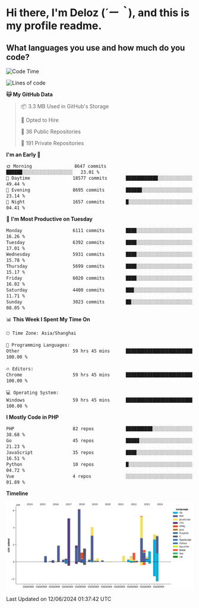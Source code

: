 # **Hi there, I'm Deloz (*´ー｀*), and this is my profile readme.**

## **What languages you use and how much do you code?**

<!--START_SECTION:waka-->
![Code Time](http://img.shields.io/badge/Code%20Time-4%2C177%20hrs%2024%20mins-blue)

![Lines of code](https://img.shields.io/badge/From%20Hello%20World%20I%27ve%20Written-41.9%20million%20lines%20of%20code-blue)

**🐱 My GitHub Data** 

> 📦 3.3 MB Used in GitHub's Storage 
 > 
> 💼 Opted to Hire
 > 
> 📜 36 Public Repositories 
 > 
> 🔑 191 Private Repositories 
 > 
**I'm an Early 🐤** 

```text
🌞 Morning                8647 commits        ██████░░░░░░░░░░░░░░░░░░░   23.01 % 
🌆 Daytime                18577 commits       ████████████░░░░░░░░░░░░░   49.44 % 
🌃 Evening                8695 commits        ██████░░░░░░░░░░░░░░░░░░░   23.14 % 
🌙 Night                  1657 commits        █░░░░░░░░░░░░░░░░░░░░░░░░   04.41 % 
```
📅 **I'm Most Productive on Tuesday** 

```text
Monday                   6111 commits        ████░░░░░░░░░░░░░░░░░░░░░   16.26 % 
Tuesday                  6392 commits        ████░░░░░░░░░░░░░░░░░░░░░   17.01 % 
Wednesday                5931 commits        ████░░░░░░░░░░░░░░░░░░░░░   15.78 % 
Thursday                 5699 commits        ████░░░░░░░░░░░░░░░░░░░░░   15.17 % 
Friday                   6020 commits        ████░░░░░░░░░░░░░░░░░░░░░   16.02 % 
Saturday                 4400 commits        ███░░░░░░░░░░░░░░░░░░░░░░   11.71 % 
Sunday                   3023 commits        ██░░░░░░░░░░░░░░░░░░░░░░░   08.05 % 
```


📊 **This Week I Spent My Time On** 

```text
🕑︎ Time Zone: Asia/Shanghai

💬 Programming Languages: 
Other                    59 hrs 45 mins      █████████████████████████   100.00 % 

🔥 Editors: 
Chrome                   59 hrs 45 mins      █████████████████████████   100.00 % 

💻 Operating System: 
Windows                  59 hrs 45 mins      █████████████████████████   100.00 % 
```

**I Mostly Code in PHP** 

```text
PHP                      82 repos            ██████████░░░░░░░░░░░░░░░   38.68 % 
Go                       45 repos            █████░░░░░░░░░░░░░░░░░░░░   21.23 % 
JavaScript               35 repos            ████░░░░░░░░░░░░░░░░░░░░░   16.51 % 
Python                   10 repos            █░░░░░░░░░░░░░░░░░░░░░░░░   04.72 % 
Vue                      4 repos             ░░░░░░░░░░░░░░░░░░░░░░░░░   01.89 % 
```



**Timeline**

![Lines of Code chart](https://raw.githubusercontent.com/deloz/deloz/main/assets/bar_graph.png)


 Last Updated on 12/06/2024 01:37:42 UTC
<!--END_SECTION:waka-->
